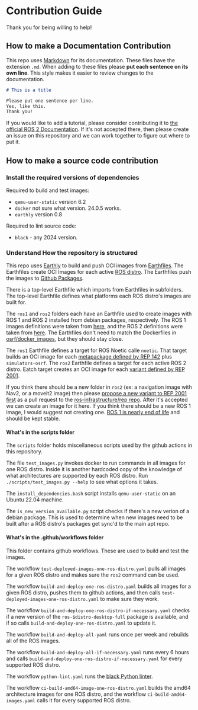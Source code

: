 # Contribution Guide

Thank you for being willing to help!

## How to make a Documentation Contribution

This repo uses [Markdown](https://www.markdownguide.org/) for its documentation.
These files have the extension `.md`.
When adding to these files please **put each sentence on its own line**.
This style makes it easier to review changes to the documentation.

```markdown
# This is a title

Please put one sentence per line.
Yes, like this.
Thank you!
```

If you would like to add a tutorial, please consider contributing it to [the official ROS 2 Documentation](https://github.com/ros2/ros2_documentation).
If it's not accepted there, then please create an issue on this repository and we can work together to figure out where to put it.

## How to make a source code contribution

### Install the required versions of dependencies

Required to build and test images:

* `qemu-user-static` version 6.2
* `docker` not sure what version. 24.0.5 works.
* `earthly` version 0.8

Required to lint source code:

* `black` - any 2024 version.


### Understand How the repository is structured

This repo uses [Earthly](https://docs.earthly.dev/) to build and push OCI images from [Earthfiles](https://docs.earthly.dev/docs/earthfile).
The Earthfiles create OCI Images for each active [ROS distro](http://docs.ros.org/en/rolling/Releases.html).
The Earthfiles push the images to [Github Packages](https://github.com/features/packages).

There is a top-level Earthfile which imports from Earthfiles in subfolders.
The top-level Earthfile defines what platforms each ROS distro's images are built for.

The `ros1` and `ros2` folders each have an Earthfile used to create images with ROS 1 and ROS 2 installed from debian packages, respectively.
The ROS 1 images definitions were taken from [here](https://github.com/osrf/docker_images/tree/3d7df313d1b9be171f5aa87b5daa097354f753ea/ros/noetic/ubuntu/focal), and the ROS 2 definitions  were taken from [here](https://github.com/osrf/docker_images/tree/3d7df313d1b9be171f5aa87b5daa097354f753ea/ros/rolling/ubuntu/jammy).
The Earthfiles don't need to match the Dockerfiles in [osrf/docker_images](https://github.com/osrf/docker_images), but they should stay close.

The `ros1` Earthfile defines a target for ROS Noetic calle `noetic`.
That target builds an OCI image for each [metapackage defined by REP 142](https://www.ros.org/reps/rep-0142.html) plus `simulators-osrf`.
The `ros2` Earthfile defines a target for each active ROS 2 distro.
Eatch target creates an OCI image for each [variant defined by REP 2001](https://ros.org/reps/rep-2001.html).

If you think there should be a new folder in `ros2` (ex: a navigation image with Nav2, or a moveit2 image) then please [propose a new variant to REP 2001 first](https://github.com/ros-infrastructure/rep/blob/master/rep-2001.rst) as a pull request to the [ros-infrastructure/rep repo](https://github.com/ros-infrastructure/rep).
After it's accepted we can create an image for it here.
If you think there should be a new ROS 1 image, I would suggest not creating one.
[ROS 1 is nearly end of life](https://endoflife.date/ros) and should be kept stable.

#### What's in the scripts folder

The `scripts` folder holds miscellaneous scripts used by the github actions in this repository.


The file `test_images.py` invokes docker to run commands in all images for one ROS distro.
Inside it is another hardcoded copy of the knowledge of what architectures are supported by each ROS distro.
Run `./scripts/test_images.py --help` to see what options it takes.

The `install_dependencies.bash` script installs `qemu-user-static` on an Ubuntu 22.04 machine.

The `is_new_version_available.py` script checks if there's a new verion of a debian package.
This is used to determine when new images need to be built after a ROS distro's packages get sync'd to the main apt repo.

#### What's in the .github/workflows folder

This folder contains github workflows.
These are used to build and test the images.

The workflow `test-deployed-images-one-ros-distro.yaml` pulls all images for a given ROS distro and makes sure the `ros2` command can be used.

The workflow `build-and-deploy-one-ros-distro.yaml` builds all images for a given ROS distro, pushes them to github actions, and then calls `test-deployed-images-one-ros-distro.yaml` to make sure they work.

The workflow `build-and-deploy-one-ros-distro-if-necessary.yaml` checks if a new version of the `ros-$distro-desktop-full` package is available, and if so calls `build-and-deploy-one-ros-distro.yaml` to update it.

The workflow `build-and-deploy-all-yaml` runs once per week and rebuilds all of the ROS images.

The workflow `build-and-deploy-all-if-necessary.yaml` runs every 6 hours and calls `build-and-deploy-one-ros-distro-if-necessary.yaml` for every supported ROS distro.

The workflow `python-lint.yaml` runs the [black Python linter](https://github.com/psf/black).

The workflow `ci-build-amd64-image-one-ros-distro.yaml` builds the amd64 architecture images for one ROS distro, and the workflow `ci-build-amd64-images.yaml` calls it for every supported ROS distro.
